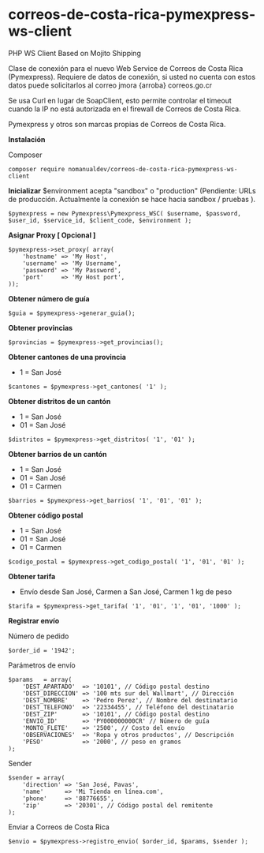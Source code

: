 # correos-de-costa-rica-pymexpress-ws-client

PHP WS Client Based on Mojito Shipping

Clase de conexión para el nuevo Web Service de Correos de Costa Rica (Pymexpress). Requiere de datos de conexión, si usted no cuenta con estos datos puede solicitarlos al correo jmora {arroba} correos.go.cr

Se usa Curl en lugar de SoapClient, esto permite controlar el timeout cuando la IP no está autorizada en el firewall de Correos de Costa Rica.

Pymexpress y otros son marcas propias de Correos de Costa Rica.

**Instalación**

Composer
```
composer require nomanualdev/correos-de-costa-rica-pymexpress-ws-client
```



**Inicializar**
$environment acepta "sandbox" o "production" (Pendiente: URLs de producción. Actualmente la conexión se hace hacia sandbox / pruebas ).

```
$pymexpress = new Pymexpress\Pymexpress_WSC( $username, $password, $user_id, $service_id, $client_code, $environment );
```



**Asignar Proxy [ Opcional ]**
```
$pymexpress->set_proxy( array(
	'hostname' => 'My Host',
	'username' => 'My Username',
	'password' => 'My Password',
	'port'     => 'My Host port',
));
```



**Obtener número de guía**
```
$guia = $pymexpress->generar_guia();
```



**Obtener provincias**
```
$provincias = $pymexpress->get_provincias();
```



**Obtener cantones de una provincia**
- 1 = San José
```
$cantones = $pymexpress->get_cantones( '1' );
```



**Obtener distritos de un cantón**
- 1 = San José
- 01 = San José
```
$distritos = $pymexpress->get_distritos( '1', '01' );
```



**Obtener barrios de un cantón**
- 1 = San José
- 01 = San José
- 01 = Carmen
```
$barrios = $pymexpress->get_barrios( '1', '01', '01' );
```



**Obtener código postal**
- 1 = San José
- 01 = San José
- 01 = Carmen
```
$codigo_postal = $pymexpress->get_codigo_postal( '1', '01', '01' );
```



**Obtener tarifa**
- Envío desde San José, Carmen a San José, Carmen 1 kg de peso
```
$tarifa = $pymexpress->get_tarifa( '1', '01', '1', '01', '1000' );
```


**Registrar envío**

Número de pedido
```
$order_id = '1942';
```

Parámetros de envío
```
$params   = array(
	'DEST_APARTADO'  => '10101', // Código postal destino
	'DEST_DIRECCION' => '100 mts sur del Wallmart', // Dirección
	'DEST_NOMBRE'    => 'Pedro Perez', // Nombre del destinatario
	'DEST_TELEFONO'  => '22334455', // Teléfono del destinatario
	'DEST_ZIP'       => '10101', // Código postal destino
	'ENVIO_ID'       => 'PY000000000CR' // Número de guía
	'MONTO_FLETE'    => '2500', // Costo del envío
	'OBSERVACIONES'  => 'Ropa y otros productos', // Descripción
	'PESO'           => '2000', // peso en gramos
);
```

Sender
```
$sender = array(
	'direction' => 'San José, Pavas',
	'name'      => 'Mi Tienda en línea.com',
	'phone'     => '88776655',
	'zip'       => '20301', // Código postal del remitente
);
```

Enviar a Correos de Costa Rica
```
$envio = $pymexpress->registro_envio( $order_id, $params, $sender );
```
